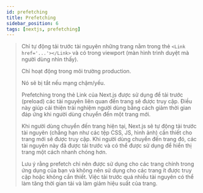 ```yaml
---
id: prefetching
title: Prefetching
sidebar_position: 6
tags: [nextjs, prefetching]
---
```


> Chỉ tự động tải trước tài nguyên những trang nằm trong thẻ `<Link href='...'></Link>` và có trong viewport (màn hình trình duyệt mà người dùng nhìn thấy).
>
> Chỉ hoạt động trong môi trường production.
>
> Nó sẽ bị tắt nếu mạng chậm/yếu.
>
> Prefetching trong thẻ Link của Next.js được sử dụng để tải trước (preload) các tài nguyên liên quan đến trang sẽ được truy cập. Điều này giúp cải thiện trải nghiệm người dùng bằng cách giảm thời gian đáp ứng khi người dùng chuyển đến một trang mới.
>
> Khi người dùng chuyển đến trang hiện tại, Next.js sẽ tự động tải trước tài nguyên (chẳng hạn như các tệp CSS, JS, hình ảnh) cần thiết cho trang mới sẽ được truy cập. Khi người dùng chuyển đến trang đó, các tài nguyên này đã được tải trước và có thể được sử dụng để hiển thị trang một cách nhanh chóng hơn.
>
> Lưu ý rằng prefetch chỉ nên được sử dụng cho các trang chính trong ứng dụng của bạn và không nên sử dụng cho các trang ít được truy cập hoặc không cần thiết. Việc tải trước quá nhiều tài nguyên có thể làm tăng thời gian tải và làm giảm hiệu suất của trang.
